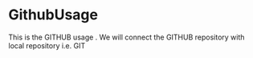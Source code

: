 # GithubUsage
This is the GITHUB usage .
We will connect the GITHUB repository with local repository i.e. GIT
